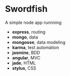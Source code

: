 # Swordfish

A simple node app runnning 
+ **express**, routing
+ **mongo**, data
+ **mongoose**,  data modeling
+ **karma**, test automation
+ **jasmine**, BDD
+ **angular**, MVC
+ **jade**, HTML
+ **stylus**, CSS

